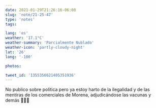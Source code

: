 ```yaml
---
date: 2021-01-29T21:26:16-06:00
slug: 'note/21-25-47'
type: 'notes'
tags:

lang: 'es'
weather: '17.1°C'
weather-summary: 'Parcialmente Nublado'
weather-icon: 'partly-cloudy-night'
lat: '26'
long: '-100'

photos:

tweet_id: '1355356621405351936'
---
```

No publico sobre política pero ya estoy harto de la ilegalidad y de las mentiras de los comerciales de Morena, adjudicándose las vacunas  y demás 🤦🏻‍♂️ 